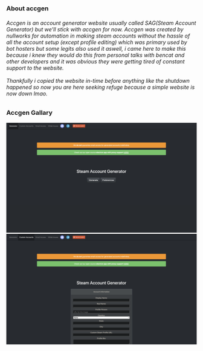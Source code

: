 <!-- 
ACCGEN COPYRIGHT TO NULLWORKS,
  All files and newly created files are all owned by nullworks 
  if they ever decide to bring back accgen this website will be liable for
  shutdown since it's practically a copy of accgen.

  Legal Team: Nullworks,   Archive Owner: IWiso
-->

<h3> About accgen </h3>
<h6> 
   Accgen is an account generator website usually called SAG(Steam Account Generator) but we'll stick with accgen for now. Accgen was created by nullworks for automation in making steam accounts without the hassle of all the account setup (except profile editing) which was primary used by bot hosters but some legits also used it aswell, i came here to make this because i knew they would do this from personal talks with bencat and other developers and it was obvious they were getting tired of constant support to the website.
  <br> <br>
  Thankfully i copied the website in-time before anything like the shutdown happened so now you are here seeking refuge because a simple website is now down lmao.
</h6>
<h3> Accgen Gallary </h3>
<img src="static/images/gallery/index.png">
<img src="static/images/gallery/custom.png">
